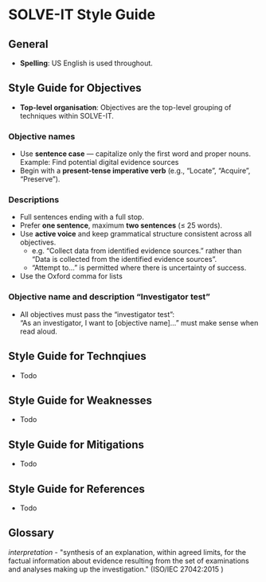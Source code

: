 # SOLVE-IT Style Guide




## General
* **Spelling**: US English is used throughout.
  
  
## Style Guide for Objectives

* **Top-level organisation**: Objectives are the top-level grouping of techniques within SOLVE-IT.  

### **Objective names**

* Use **sentence case** — capitalize only the first word and proper nouns.  
  	Example: Find potential digital evidence sources  
* Begin with a **present-tense imperative verb** (e.g., “Locate”, “Acquire”, “Preserve”).

### **Descriptions**

* Full sentences ending with a full stop.  
* Prefer **one sentence**, maximum **two sentences** (≤ 25 words).  
* Use **active voice** and keep grammatical structure consistent across all objectives.  
  * e.g. “Collect data from identified evidence sources.”  rather than “Data is collected from the identified evidence sources”.  
  * “Attempt to…” is permitted where there is uncertainty of success.  
* Use the Oxford comma for lists

### **Objective name and description “Investigator test”**

* All objectives must pass the “investigator test”:  
   “As an investigator, I want to \[objective name\]…” must make sense when read aloud.  


##  Style Guide for Technqiues
* Todo

##  Style Guide for Weaknesses
* Todo

##  Style Guide for Mitigations
* Todo

##  Style Guide for References
* Todo

## Glossary

*interpretation* -  "synthesis of an explanation, within agreed limits, for the factual information about evidence resulting from the set of examinations and analyses making up the investigation." (ISO/IEC 27042:2015 )

